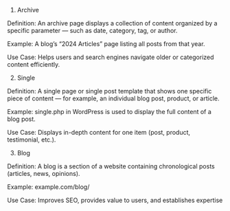 1. Archive

Definition: An archive page displays a collection of content organized by a specific parameter — such as date, category, tag, or author.

Example: A blog’s “2024 Articles” page listing all posts from that year.

Use Case: Helps users and search engines navigate older or categorized content efficiently.





2. Single

Definition: A single page or single post template that shows one specific piece of content — for example, an individual blog post, product, or article.

Example: single.php in WordPress is used to display the full content of a blog post.

Use Case: Displays in-depth content for one item (post, product, testimonial, etc.).




3. Blog

Definition: A blog is a section of a website containing chronological posts (articles, news, opinions).

Example: example.com/blog/

Use Case: Improves SEO, provides value to users, and establishes expertise




